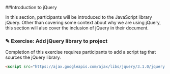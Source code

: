 ##Introduction to jQuery

In this section, participants will be introduced to the JavaScript library jQuery.
Other than covering some context about why we are using jQuery, this section will
also cover the inclusion of jQuery in their document.

### ✎ Exercise: Add jQuery library to project

Completion of this exercise requires participants to add a script tag that
sources the jQuery library.

```html
<script src="https://ajax.googleapis.com/ajax/libs/jquery/3.1.0/jquery.min.js"></script>
```
